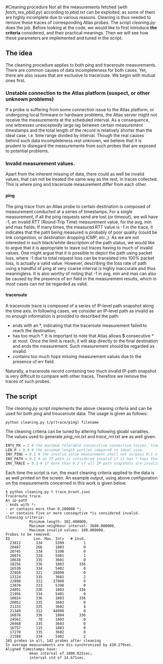 #Cleaning procedure
Not all the measurements fetched (with *fetch_res_pbid.py*) according to *pbid.txt*
can be exploited, as some of them are highly incomplete due to various reasons.
Cleaning is thus needed to remove these traces of corresponding Atlas probes.
The script *cleaning.py* does the job.
Before looking at the code, we would like to first introduce **the criteria** considered,
and their practical meanings.
Then we will see how these parameters are implemented and tuned in the script.

## The idea
The cleaning procedure applies to both ping and traceroute measurements.
There are common causes of data incompleteness for both cases.
Yet, there are also issues that are exclusive to traceroute.
We begin with mutual ones first.

### Unstable connection to the Atlas platform (suspect, or other unknown problems)
If a probe is suffering from some connection issue to the Atlas platform,
or undergoing local firmware or hardware problems, the Atlas server might not
receive the measurements at the scheduled interval.
As a consequence, one witnesses unexceptedly large lag between certain measurement
timestamps and the total length of the record is relatively shorter than the ideal
case, i.e. time range divided by interval.
Though the real causes behind such data incompleteness rest unknown, we believe
that it is prudent to disregard the measurements from such probes that are exposed to
potential problems.

### Invalid measurement values.
Apart from the inherent missing of data, there could as well be invalid values,
that can not be treated the same way as the rest, in traces collected.
This is where ping and traceroute measurement differ from each other.
#### ping
The ping trace from an Atlas probe to certain destination is composed of measurement
conducted at a series of timestamps.
For a single measurement, if all the ping requests send are lost (or timeout),
we will have -1, an invalid RTT (Round-Trip Time) measurement value, for the avg, min and max fields.
If many times, the measured RTT value is -1 in the trace, it indicates that the path being measured is
probably of poor quality (could be link congestion, or destination dropping ICMP, etc.,).
As we are not interested in such black/white description of the path status,
we would like to argue that it is appropriate to leave out traces having to much
of invalid values.
One might argue that it is possible to depict the path using packet loss, where -1
due to total request loss can be translated into 100% packet loss, is actually a valid value.
However, describing the loss rate of path using a handful of ping at very coarse interval is highly
inaccurate and thus meaningless.
It is also worthy of noting that -1 in avg, min and max can also be caused by the
presence of err field in the measurement results, which in most cases can not be regarded as valid.
#### traceroute
A traceroute trace is composed of a series of IP-level path snapshot along the time axis.
In following cases, we consider an IP-level path as invalid as no enough information is provided to described the path:
- ends with an \*, indicating that the traceroute measurement failed to reach the destination;
- has too much \*. It is important to note that Atlas allows **5** consecutive \* at most.
Once the limit is reach, it will skip directly to the final destination and ends the measurement.
Such measurement should be regarded as invalid.
- contains too much hops missing measurement values due to the presence of err field.

Naturally, a traceroute record containing two much invalid IP-path snapshot is very difficult to compare with other traces.
Therefore we remove the traces of such probes.

## The script
The *cleaning.py* script implements the above cleaning criteria and can be used for both ping and trouceroute data. The usage is given as follows:
```
python cleaning.py t/p(trace/ping) filename
```
The cleaning criteria can be tuned by altering following gloabl variables.
The values used to generate *ping_rm.txt* and *trace_rm.txt* are as well given.
```python
INTV_MX = 2 # the maximum tolerable consecutive connection losses, times by interval.
LEN_P = 0.9 # the minimum length portion compared to ideal case.
INV_PING = 0.1 # the invalid value measurement shall not surpass 0.1 of ideal length.
INV_PATH = 0.2 # an IP-path is considered invalid if it has * hops that surpass 0.2 of path's total length.
INV_TRACE = 0.3 # if more than 0.3 of all IP-path snapshots are invalid, the entire trace is regarded as un-exploitable.
```
Each time the script is run, the exact cleaning criteria applied to the data is as well printed on the screen.
An example output, using above configuration on the measurements concerned in this work is given below.
```
$ python cleaning.py t trace_broot.json
Traceroute trace.
An ip-path
- ends with *;
- or contains more than 0.200000 *;
- or contains five or more consequtive *is considered invalid.
Cleaning criteria:
           Minimum length: 302.400000,
           Maximum neighbour interval: 3600.000000,
           Maximum invalid values: 100.800000.
Probes to be removed:
ID           Len. Max. Intv   # Invd.
  23812       334      5399         1
  20487       266      1803         0
  20745       334      5398         0
  20874       334      5401         1
  10638       335      3601         0
  10256       336      1803       336
  16530       334      5402         0
  22958       321     28800         0
  13124       335      3602         2
  22898       322     27000         0
  13870       333      5398         0
  24891       336      1803       336
  21956       334      5401         0
  10824       336      1803       336
  20052       335      3603         0
  21333       335      3602         4
  21349       312     44998         0
  16876       336      1804       336
  24562        78      1803         0
  20468       335      3603         0
  16757       115      1803         0
  17270       335      3602         0
  21588       334      5402         2
165 probes in all, 142 probes after cleaning
In average measurements are dis-synchronized by 430.279sec.
Aligned timestamps have:
           mean interval of 1800.025sec;
           interval std of 14.671sec.

```

